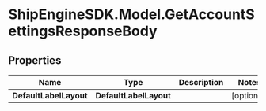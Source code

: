 # ShipEngineSDK.Model.GetAccountSettingsResponseBody

## Properties

Name | Type | Description | Notes
------------ | ------------- | ------------- | -------------
**DefaultLabelLayout** | **DefaultLabelLayout** |  | [optional] 

